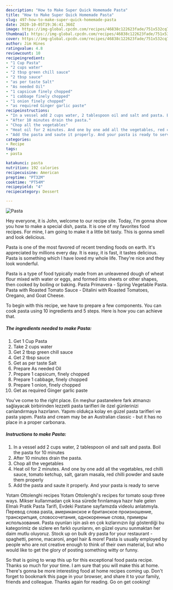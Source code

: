 ```yaml
---
description: "How to Make Super Quick Homemade Pasta"
title: "How to Make Super Quick Homemade Pasta"
slug: 497-how-to-make-super-quick-homemade-pasta
date: 2020-10-05T19:36:41.360Z
image: https://img-global.cpcdn.com/recipes/46838c122623fade/751x532cq70/pasta-recipe-main-photo.jpg
thumbnail: https://img-global.cpcdn.com/recipes/46838c122623fade/751x532cq70/pasta-recipe-main-photo.jpg
cover: https://img-global.cpcdn.com/recipes/46838c122623fade/751x532cq70/pasta-recipe-main-photo.jpg
author: Jim Hines
ratingvalue: 4.8
reviewcount: 10
recipeingredient:
- "1 Cup Pasta"
- "2 cups water"
- "2 tbsp green chill sauce"
- "2 tbsp sauce"
- "as per taste Salt"
- "As needed Oil"
- "1 capsicum finely chopped"
- "1 cabbage finely chopped"
- "1 onion finely chopped"
- "as required Ginger garlic paste"
recipeinstructions:
- "In a vessel add 2 cups water, 2 tablespoon oil and salt and pasta. Boil the pasta for 10 minutes"
- "After 10 minutes drain the pasta."
- "Chop all the vegetables"
- "Heat oil for 2 minutes. And one by one add all the vegetables, red chilli sauce, tomato ketchup, salt, garam masala, red chilli powder and saute them properly"
- "Add the pasta and saute it properly. And your pasta is ready to serve"
categories:
- Recipe
tags:
- pasta

katakunci: pasta 
nutrition: 192 calories
recipecuisine: American
preptime: "PT32M"
cooktime: "PT54M"
recipeyield: "4"
recipecategory: Dessert

---
```



![Pasta](https://img-global.cpcdn.com/recipes/46838c122623fade/751x532cq70/pasta-recipe-main-photo.jpg)

Hey everyone, it is John, welcome to our recipe site. Today, I'm gonna show you how to make a special dish, pasta. It is one of my favorites food recipes. For mine, I am going to make it a little bit tasty. This is gonna smell and look delicious.

Pasta is one of the most favored of recent trending foods on earth. It's appreciated by millions every day. It is easy, it is fast, it tastes delicious. Pasta is something which I have loved my whole life. They're nice and they look wonderful.

Pasta is a type of food typically made from an unleavened dough of wheat flour mixed with water or eggs, and formed into sheets or other shapes, then cooked by boiling or baking. Pasta Primavera - Spring Vegetable Pasta. Pasta with Roasted Tomato Sauce - Ditalini with Roasted Tomatoes, Oregano, and Goat Cheese.


To begin with this recipe, we have to prepare a few components. You can cook pasta using 10 ingredients and 5 steps. Here is how you can achieve that.

<!--inarticleads1-->

##### The ingredients needed to make Pasta:

1. Get 1 Cup Pasta
1. Take 2 cups water
1. Get 2 tbsp green chill sauce
1. Get 2 tbsp sauce
1. Get as per taste Salt
1. Prepare As needed Oil
1. Prepare 1 capsicum, finely chopped
1. Prepare 1 cabbage, finely chopped
1. Prepare 1 onion, finely chopped
1. Get as required Ginger garlic paste


You&#39;ve come to the right place. En meşhur pastanelere fark atmanızı sağlayacak birbirinden lezzetli pasta tarifleri ile özel günlerinizi canlandırmaya hazırlanın. Yapımı oldukça kolay en güzel pasta tarifleri ve pasta yapım. Pasta and cream may be an Australian classic - but it has no place in a proper carbonara. 

<!--inarticleads2-->

##### Instructions to make Pasta:

1. In a vessel add 2 cups water, 2 tablespoon oil and salt and pasta. Boil the pasta for 10 minutes
1. After 10 minutes drain the pasta.
1. Chop all the vegetables
1. Heat oil for 2 minutes. And one by one add all the vegetables, red chilli sauce, tomato ketchup, salt, garam masala, red chilli powder and saute them properly
1. Add the pasta and saute it properly. And your pasta is ready to serve


Yotam Ottolenghi recipes Yotam Ottolenghi&#39;s recipes for tomato soup three ways. Mikser kullanmadan çok kısa sürede fırınlamaya hazır hale gelen Elmalı Pratik Pasta Tarifi, Evdeki Pastane sayfamızda videolu anlatımıyla. Перевод слова pasta, американское и британское произношение, транскрипция, словосочетания, однокоренные слова, примеры использования. Pasta oyunları işin aslı en çok kızlarınızın ilgi gösterdiği bu kategorimiz de sizlere en farklı oyunlarını, en güzel oyunu sunmaktan her daim mutlu oluyoruz. Stock up on bulk dry pasta for your restaurant - spaghetti, penne, macaroni, angel hair &amp; more! Pasta is usually employed by people who are not creative enough to think of their own material, but who would like to get the glory of posting something witty or funny. 

So that is going to wrap this up for this exceptional food pasta recipe. Thanks so much for your time. I am sure that you will make this at home. There's gonna be more interesting food at home recipes coming up. Don't forget to bookmark this page in your browser, and share it to your family, friends and colleague. Thanks again for reading. Go on get cooking!

